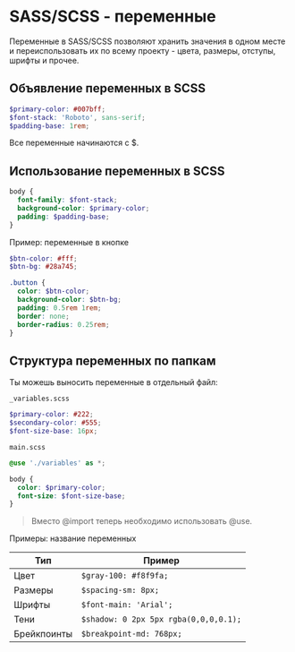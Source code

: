 # SASS/SCSS - переменные

Переменные в SASS/SCSS позволяют хранить значения в одном месте и переиспользовать их по всему проекту - цвета, размеры,
отступы, шрифты и прочее.

## Объявление переменных в SCSS

```SCSS
$primary-color: #007bff;
$font-stack: 'Roboto', sans-serif;
$padding-base: 1rem;
```

Все переменные начинаются с $.

## Использование переменных в SCSS

```SCSS
body {
  font-family: $font-stack;
  background-color: $primary-color;
  padding: $padding-base;
}
```

Пример: переменные в кнопке

```SCSS
$btn-color: #fff;
$btn-bg: #28a745;

.button {
  color: $btn-color;
  background-color: $btn-bg;
  padding: 0.5rem 1rem;
  border: none;
  border-radius: 0.25rem;
}
```

## Структура переменных по папкам

Ты можешь выносить переменные в отдельный файл:

`_variables.scss`

```SCSS
$primary-color: #222;
$secondary-color: #555;
$font-size-base: 16px;
```

`main.scss`

```SCSS
@use './variables' as *;

body {
  color: $primary-color;
  font-size: $font-size-base;
}
```

> Вместо @import теперь необходимо использовать @use.

Примеры: название переменных

| Тип         | Пример                                |
|-------------|---------------------------------------|
| Цвет        | `$gray-100: #f8f9fa;`                 |
| Размеры     | `$spacing-sm: 8px;`                   |
| Шрифты      | `$font-main: 'Arial';`                |
| Тени        | `$shadow: 0 2px 5px rgba(0,0,0,0.1);` |
| Брейкпоинты | `$breakpoint-md: 768px;`              |

